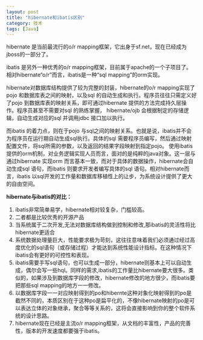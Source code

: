 ```yaml
---
layout: post
title: "hibernate和ibatis区别"
category: 技术
tags: [Java]
---
```


hibernate 是当前最流行的o/r mapping框架，它出身于sf.net，现在已经成为jboss的一部分了。

ibatis 是另外一种优秀的o/r mapping框架，目前属于apache的一个子项目了。 相对hibernate“o/r”而言，ibatis是一种“sql mapping”的orm实现。 
     
hibernate对数据库结构提供了较为完整的封装，hibernate的o/r mapping实现了pojo 和数据库表之间的映射，以及sql 的自动生成和执行。程序员往往只需定义好了pojo 到数据库表的映射关系，即可通过hibernate 提供的方法完成持久层操作。程序员甚至不需要对sql 的熟练掌握， hibernate/ojb 会根据制定的存储逻辑，自动生成对应的sql 并调用jdbc 接口加以执行。 

而ibatis 的着力点，则在于pojo 与sql之间的映射关系。也就是说，ibatis并不会为程序员在运行期自动生成sql执行。具体的sql 需要程序员编写，然后通过映射配置文件，将sql所需的参数，以及返回的结果字段映射到指定pojo。 使用ibatis 提供的orm机制，对业务逻辑实现人员而言，面对的是纯粹的java对象。这一层与通过hibernate 实现orm 而言基本一致，而对于具体的数据操作，hibernate会自动生成sql 语句，而ibatis 则要求开发者编写具体的sql 语句。相对hibernate而言，ibatis 以sql开发的工作量和数据库移植性上的让步，为系统设计提供了更大的自由空间。 

<!--more-->

**hibernate与ibatis的对比：**

1. ibatis非常简单易学，hibernate相对较复杂，门槛较高。
2. 二者都是比较优秀的开源产品
3. 当系统属于二次开发,无法对数据库结构做到控制和修改,那ibatis的灵活性将比hibernate更适合
4. 系统数据处理量巨大，性能要求极为苛刻，这往往意味着我们必须通过经过高度优化的sql语句（或存储过程）才能达到系统性能设计指标。在这种情况下ibatis会有更好的可控性和表现。
5. ibatis需要手写sql语句，也可以生成一部分，hibernate则基本上可以自动生成，偶尔会写一些hql。同样的需求,ibatis的工作量比hibernate要大很多。类似的，如果涉及到数据库字段的修改，hibernate修改的地方很少，而ibatis要把那些sql mapping的地方一一修改。
6. 以数据库字段一一对应映射得到的po和hibernte这种对象化映射得到的po是截然不同的，本质区别在于这种po是扁平化的，不像hibernate映射的po是可以表达立体的对象继承，聚合等等关系的，这将会直接影响到你的整个软件系统的设计思路。
7. hibernate现在已经是主流o/r mapping框架，从文档的丰富性，产品的完善性，版本的开发速度都要强于ibatis。